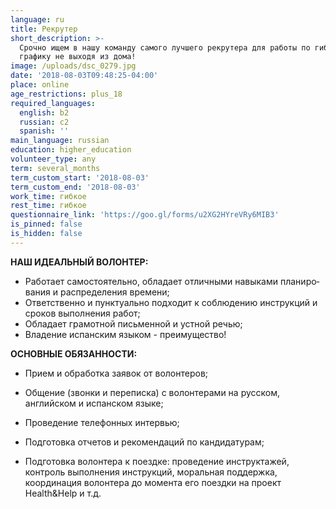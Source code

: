 ```yaml
---
language: ru
title: Рекрутер
short_description: >-
  Срочно ищем в нашу команду самого лучшего рекрутера для работы по гибкому
  графику не выходя из дома!
image: /uploads/dsc_0279.jpg
date: '2018-08-03T09:48:25-04:00'
place: online
age_restrictions: plus_18
required_languages:
  english: b2
  russian: c2
  spanish: ''
main_language: russian
education: higher_education
volunteer_type: any
term: several_months
term_custom_start: '2018-08-03'
term_custom_end: '2018-08-03'
work_time: гибкое
rest_time: гибкое
questionnaire_link: 'https://goo.gl/forms/u2XG2HYreVRy6MIB3'
is_pinned: false
is_hidden: false
---
```

**НАШ ИДЕ­АЛЬ­НЫЙ ВО­ЛОН­ТЕР:**

* Ра­бо­та­ет са­мо­сто­я­тель­но, об­ла­да­ет от­лич­ны­ми на­вы­ка­ми пла­ни­ро­ва­ния и рас­пре­де­ле­ния вре­ме­ни;
* От­вет­ствен­но и пунк­ту­аль­но под­хо­дит к со­блю­де­нию инструкций и сро­ков вы­пол­не­ния ра­бот;
* Об­ла­да­ет гра­мот­ной пись­мен­ной и устной ре­чью;
* Владение испанским языком - преимущество!

**ОС­НОВ­НЫЕ ОБЯ­ЗАН­НО­СТИ:**

* Прием и обработка заявок от волонтеров;

* Общение (звонки и переписка) с волонтерами на русском, английском и испанском языке;
* Проведение телефонных интервью;
* Подготовка отчетов и рекомендаций по кандидатурам;
* Подготовка волонтера к поездке: проведение инструктажей, контроль выполнения инструкций, моральная поддержка, координация волонтера до момента его поездки на проект Health&Help и т.д.
